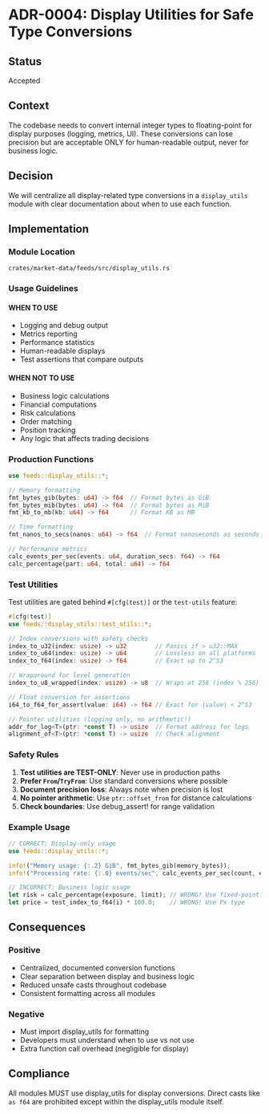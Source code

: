 # ADR-0004: Display Utilities for Safe Type Conversions

## Status
Accepted

## Context
The codebase needs to convert internal integer types to floating-point for display purposes (logging, metrics, UI). These conversions can lose precision but are acceptable ONLY for human-readable output, never for business logic.

## Decision
We will centralize all display-related type conversions in a `display_utils` module with clear documentation about when to use each function.

## Implementation

### Module Location
`crates/market-data/feeds/src/display_utils.rs`

### Usage Guidelines

#### WHEN TO USE
- Logging and debug output
- Metrics reporting  
- Performance statistics
- Human-readable displays
- Test assertions that compare outputs

#### WHEN NOT TO USE
- Business logic calculations
- Financial computations
- Risk calculations
- Order matching
- Position tracking
- Any logic that affects trading decisions

### Production Functions

```rust
use feeds::display_utils::*;

// Memory formatting
fmt_bytes_gib(bytes: u64) -> f64  // Format bytes as GiB
fmt_bytes_mib(bytes: u64) -> f64  // Format bytes as MiB  
fmt_kb_to_mb(kb: u64) -> f64      // Format KB as MB

// Time formatting
fmt_nanos_to_secs(nanos: u64) -> f64  // Format nanoseconds as seconds

// Performance metrics
calc_events_per_sec(events: u64, duration_secs: f64) -> f64
calc_percentage(part: u64, total: u64) -> f64
```

### Test Utilities

Test utilities are gated behind `#[cfg(test)]` or the `test-utils` feature:

```rust
#[cfg(test)]
use feeds::display_utils::test_utils::*;

// Index conversions with safety checks
index_to_u32(index: usize) -> u32        // Panics if > u32::MAX
index_to_u64(index: usize) -> u64        // Lossless on all platforms
index_to_f64(index: usize) -> f64        // Exact up to 2^53

// Wraparound for level generation
index_to_u8_wrapped(index: usize) -> u8  // Wraps at 256 (index % 256)

// Float conversion for assertions
i64_to_f64_for_assert(value: i64) -> f64 // Exact for |value| < 2^53

// Pointer utilities (logging only, no arithmetic!)
addr_for_log<T>(ptr: *const T) -> usize  // Format address for logs
alignment_of<T>(ptr: *const T) -> usize  // Check alignment
```

### Safety Rules

1. **Test utilities are TEST-ONLY**: Never use in production paths
2. **Prefer `From`/`TryFrom`**: Use standard conversions where possible
3. **Document precision loss**: Always note when precision is lost
4. **No pointer arithmetic**: Use `ptr::offset_from` for distance calculations
5. **Check boundaries**: Use debug_assert! for range validation

### Example Usage

```rust
// CORRECT: Display-only usage
use feeds::display_utils::*;

info!("Memory usage: {:.2} GiB", fmt_bytes_gib(memory_bytes));
info!("Processing rate: {:.0} events/sec", calc_events_per_sec(count, elapsed));

// INCORRECT: Business logic usage  
let risk = calc_percentage(exposure, limit); // WRONG! Use fixed-point
let price = test_index_to_f64(i) * 100.0;    // WRONG! Use Px type
```

## Consequences

### Positive
- Centralized, documented conversion functions
- Clear separation between display and business logic
- Reduced unsafe casts throughout codebase
- Consistent formatting across all modules

### Negative  
- Must import display_utils for formatting
- Developers must understand when to use vs not use
- Extra function call overhead (negligible for display)

## Compliance
All modules MUST use display_utils for display conversions. Direct casts like `as f64` are prohibited except within the display_utils module itself.